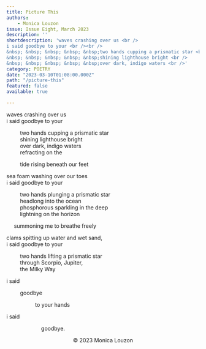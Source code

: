 ```yaml
---
title: Picture This
authors:
    - Monica Louzon
issue: Issue Eight, March 2023
description: ''
shortdescription: 'waves crashing over us <br />
i said goodbye to your <br /><br />
&nbsp; &nbsp; &nbsp; &nbsp; &nbsp;two hands cupping a prismatic star <br />
&nbsp; &nbsp; &nbsp; &nbsp; &nbsp;shining lighthouse bright <br />
&nbsp; &nbsp; &nbsp; &nbsp; &nbsp;over dark, indigo waters <br />'
category: POETRY
date: "2023-03-10T01:08:00.000Z"
path: "/picture-this"
featured: false
available: true

---
```


waves crashing over us <br />
i said goodbye to your <br />

&nbsp; &nbsp; &nbsp; &nbsp; &nbsp;two hands cupping a prismatic star <br />
&nbsp; &nbsp; &nbsp; &nbsp; &nbsp;shining lighthouse bright <br />
&nbsp; &nbsp; &nbsp; &nbsp; &nbsp;over dark, indigo waters <br />
&nbsp; &nbsp; &nbsp; &nbsp; &nbsp;refracting on the <br />

&nbsp; &nbsp; &nbsp; &nbsp; &nbsp;tide rising beneath our feet <br />

sea foam washing over our toes <br />
i said goodbye to your <br />

&nbsp; &nbsp; &nbsp; &nbsp; &nbsp;two hands plunging a prismatic star <br />
&nbsp; &nbsp; &nbsp; &nbsp; &nbsp;headlong into the ocean <br />
&nbsp; &nbsp; &nbsp; &nbsp; &nbsp;phosphorous sparkling in the deep <br />
&nbsp; &nbsp; &nbsp; &nbsp; &nbsp;lightning on the horizon <br />

&nbsp; &nbsp; &nbsp;summoning me to breathe freely <br />
	
clams spitting up water and wet sand, <br />
i said goodbye to your <br />

&nbsp; &nbsp; &nbsp; &nbsp; &nbsp;two hands lifting a prismatic star <br />
&nbsp; &nbsp; &nbsp; &nbsp; &nbsp;through Scorpio, Jupiter, <br />
&nbsp; &nbsp; &nbsp; &nbsp; &nbsp;the Milky Way <br />


i said <br />

&nbsp; &nbsp; &nbsp; &nbsp; &nbsp;goodbye <br />
			
&nbsp; &nbsp; &nbsp; &nbsp; &nbsp; &nbsp; &nbsp; &nbsp; &nbsp; &nbsp;to your hands <br />


i said <br />


&nbsp; &nbsp; &nbsp; &nbsp; &nbsp; &nbsp; &nbsp; &nbsp; &nbsp; &nbsp; &nbsp; &nbsp;goodbye. <br />


<p style="text-align: center;">© 2023 Monica Louzon</p>